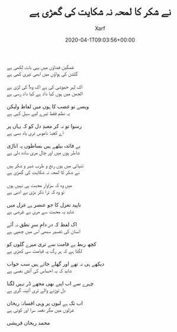 ﻿---
id: 279
title: نے شکر کا لمحہ نہ شکایت کی گھڑی ہے
date: 2020-04-1T09:03:56+00:00
author: Xarf
layout: post
guid: https://chashm-e-afreen.000webhostapp.com/?p=218
permalink: '/2019/04/%d8%ba%d8%b2%d9%84-11'
image: 'https://cdna.artstation.com/p/assets/images/images/002/253/716/large/hakob-minasian-ancient-templeb.jpg?1459359638'
category: 'غزل'
---
غمگین فضاؤں میں یہی بات لکھی ہے<br/>
گلشن کی ہواؤں میں ابھی تیری کمی ہے<br/>
<br/>
اک لہر خموشی کی ہے اک وہ! کی لڑی ہے<br/>
الجھن میں ہوں کیا داد ہے کیا داد رسی ہے<br/>
<br/>
ویسے تو غضب کا ہوں میں لفاظ ولیکن<br/>
یہ نظم فقط تیرے لیے سہل کہی ہے<br/>
<br/>
رسوا تو نہ کر معبدِ دل کو کہ یہاں پر<br/>
اے کعبۂ ناموس تری یاد بسی ہے<br/>
<br/>
بے فائدہ بیٹھے ہیں بساطوں پہ اناڑی<br/>
شاطر ہوں میں اور چال مری سادہ دلی ہے<br/>
<br/>
تنہائی میں یوں رنج و طرب شیر و شکر ہیں<br/>
نے شکر کا لمحہ نہ شکایت کی گھڑی ہے<br/>
<br/>
میں وہ کہ سزاوارِ محبت ہی نہیں ہوں<br/>
تو وہ کہ ترا ذکر بڑی بے ادبی ہے<br/>
<br/>
ناپید تغزل کا جو عنصر ہے غزل میں<br/>
شاید یہ محبت سے مری بے غرضی ہے<br/>
<br/>
اک لفظ کہ در دامِ سرِ نطق نہ آئے<br/>
انسان کی تفسیر سبھی اس میں چھپی ہے<br/>
<br/>
کچھ ربط ہے قامت سے تری میرے گلوں کو<br/>
لگتا ہے کہ ہر رگ پہ قیامت سی کھڑی ہے<br/>
<br/>
دیکھے ہی نہ تھے اور گھلے جاتے ہیں سب خواب<br/>
شاید کہ یہ احساس کی آتش نفسی ہے<br/>
<br/>
چہرے سے اب اپنے بھی مجھے ڈر نہیں لگتا<br/>
دل توڑنے والے تری آئینہ گری ہے<br/>
<br/>
اب تک ہے لبوں پر وہی افسانۂ ریحان<br/>
غزلوں میں مگر نغمہ سرا اور کوئی ہے<br/>
<br/>
محمد ریحان قریشی